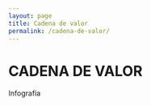 ```yaml
---
layout: page
title: Cadena de valor
permalink: /cadena-de-valor/
---
```


# CADENA DE VALOR

Infografía